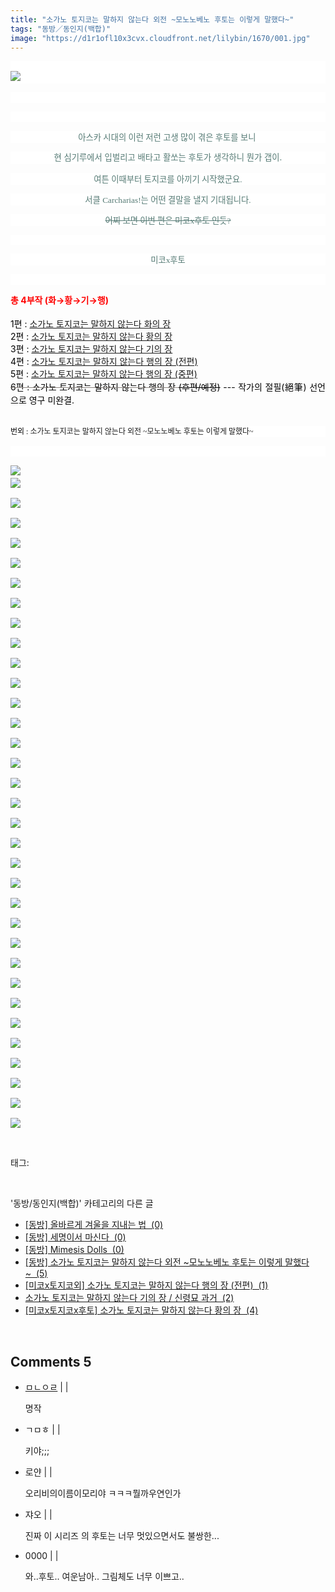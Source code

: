 ```yaml
---
title: "소가노 토지코는 말하지 않는다 외전 ~모노노베노 후토는 이렇게 말했다~"
tags: "동방／동인지(백합)"
image: "https://d1r1ofl10x3cvx.cloudfront.net/lilybin/1670/001.jpg"
---
```

<div class="article">
<div class="area_view">
<p style="text-align: justify; background: white"><span style="color:#557a74; font-family:돋움; font-size:10pt"><br/><img src="{{ site.imgserver7 }}/lilybin/1670/001.jpg"/> 
</span></p><p style="text-align: justify; background: white"> 
 </p><p style="text-align: justify; background: white"> 
 </p><p style="text-align: center; background: white"><span style="color:#557a74; font-family:돋움; font-size:10pt">아스카 시대의 이런 저런 고생 많이 겪은 후토를 보니 
</span></p><p style="text-align: center; background: white"><span style="color: rgb(85, 122, 116); font-size: 10pt; line-height: 1.5;">현 심기루에서 입벌리고 배타고 활쏘는 후토가 생각하니 뭔가 갭이.</span></p><p style="text-align: center; background: white"><span style="color:#557a74; font-family:돋움; font-size:10pt">여튼 이때부터 토지코를 아끼기 시작했군요.
</span></p><p style="text-align: center; background: white"><span style="color:#557a74; font-family:돋움; font-size:10pt">서클 Carcharias!는 어떤 결말을 낼지 기대됩니다.
</span></p><p style="text-align: center; background: white"><span style="color:#557a74; font-family:돋움; font-size:10pt"><span style="text-decoration:line-through">어찌 보면 이번 편은 미코x후토 인듯?</span>
</span></p><p style="text-align: center; background: white"><span style="color:#557a74; font-family:돋움; font-size:10pt"><span style="text-decoration:line-through"><br/></span></span></p><p style="text-align: center; background: white"><span style="color:#557a74; font-family:돋움; font-size:10pt">미코x후토</span></p><p style="text-align: center; background: white"> 
 </p><p style="margin: 0px; padding: 0px; color: rgb(138, 131, 126); text-align: justify;"><b><span style="color: rgb(255, 0, 0);">총 4부작 (화→황</span><span style="line-height: 1.5; color: rgb(255, 0, 0);">→</span><span style="line-height: 1.5; color: rgb(255, 0, 0);">기</span><span style="line-height: 1.5; color: rgb(255, 0, 0);">→행)</span></b></p><p style="margin: 0px; padding: 0px; color: rgb(138, 131, 126); text-align: justify;"><br/></p><p style="margin: 0px; padding: 0px; color: rgb(138, 131, 126); text-align: justify;"><span style="color: rgb(0, 0, 0);">1편 :</span> <a class="con_link" href="http://lilybin.tistory.com/1666" style="word-wrap: break-word;" target="_blank">소가노 토지코는 말하지 않는다 화의 장</a> </p><p style="margin: 0px; padding: 0px; color: rgb(138, 131, 126); text-align: justify;"><span style="color: rgb(0, 0, 0);">2편 :</span> <a class="con_link" href="http://lilybin.tistory.com/1667" style="word-wrap: break-word;" target="_blank">소가노 토지코는 말하지 않는다 황의 장</a> </p><p style="margin: 0px; padding: 0px; color: rgb(138, 131, 126); text-align: justify;"><span style="color: rgb(0, 0, 0);">3편 :</span> <a class="con_link" href="http://lilybin.tistory.com/1668" style="word-wrap: break-word;" target="_blank">소가노 토지코는 말하지 않는다 기의 장</a> </p><p style="margin: 0px; padding: 0px; color: rgb(138, 131, 126); text-align: justify;"><span style="color: rgb(0, 0, 0);">4편 :</span> <a class="con_link" href="http://lilybin.tistory.com/1669" style="word-wrap: break-word;" target="_blank">소가노 토지코는 말하지 않는다 행의 장 (전편)</a></p><p style="margin: 0px; padding: 0px; color: rgb(138, 131, 126); text-align: justify;"><span style="line-height: 1.5;"><span style="color: rgb(0, 0, 0);">5편 :</span> <a class="con_link" href="http://lilybin.tistory.com/4928" style="word-wrap: break-word;" target="_blank">소가노 토지코는 말하지 않는다 행의 장</a></span><a class="con_link" href="http://lilybin.tistory.com/1669" style="word-wrap: break-word;" target="_blank"><span style="line-height: 1.5;"> </span><span style="line-height: 1.5;">(중편)</span></a><span style="line-height: 1.5;"> </span></p><p style="margin: 0px; padding: 0px; color: rgb(138, 131, 126); text-align: justify;"><span style="line-height: 1.5; color: rgb(0, 0, 0);"><strike style="color: rgb(138, 131, 126);"><span style="line-height: 1.5; color: rgb(0, 0, 0);">6편 : 소가노 토지코는 말하지 않는다 행의 장</span><span style="line-height: 1.5; color: rgb(0, 0, 0);"> </span></strike><span style="line-height: 1.5;"><strike>(후편/예정)</strike> --- 작가의 절필(絕筆) 선언으로 영구 미완결.</span><span style="line-height: 1.5;"> </span>  </span><span style="line-height: 1.5;">   </span></p><p style="margin: 0px; padding: 0px; color: rgb(138, 131, 126); text-align: justify;"><br style="box-sizing: border-box;"/></p><p style="text-align: center; background-image: initial; background-attachment: initial; background-size: initial; background-origin: initial; background-clip: initial; background-position: initial; background-repeat: initial;"><span id="husky_bookmark_end_1443263639805" style="color: rgb(138, 131, 126); text-align: justify;"></span></p><div align="" style="color: rgb(138, 131, 126); text-align: justify;"></div><p></p><p style="margin: 0px; padding: 0px; line-height: 18px; color: rgb(138, 131, 126); font-family: 돋움; font-size: 12px; font-style: normal; font-variant: normal; font-weight: normal; letter-spacing: normal; orphans: auto; text-align: justify; text-indent: 0px; text-transform: none; white-space: normal; widows: 1; word-spacing: 0px; -webkit-text-stroke-width: 0px; background-color: rgb(255, 255, 255);"><span style="color: rgb(0, 0, 0);">번외 :</span> <a class="con_link" href="http://lilybin.tistory.com/1670" style="text-decoration: none; word-wrap: break-word;" target="_blank">소가노 토지코는 말하지 않는다 외전 ~모노노베노 후토는 이렇게 말했다~</a> </p><p style="text-align: center; background: white">   </p><p><img src="{{ site.imgserver7 }}/lilybin/1670/002.jpg"/><span style="color:#557a74; font-family:돋움; font-size:10pt"><br/><img src="{{ site.imgserver7 }}/lilybin/1670/003.jpg"/><br/><br/><img src="{{ site.imgserver7 }}/lilybin/1670/004.jpg"/><br/><br/><img src="{{ site.imgserver7 }}/lilybin/1670/005.jpg"/><br/><br/><img src="{{ site.imgserver7 }}/lilybin/1670/006.jpg"/><br/><br/><img src="{{ site.imgserver7 }}/lilybin/1670/007.jpg"/><br/><br/><img src="{{ site.imgserver7 }}/lilybin/1670/008.jpg"/><br/><br/><img src="{{ site.imgserver7 }}/lilybin/1670/009.jpg"/><br/><br/><img src="{{ site.imgserver7 }}/lilybin/1670/010.jpg"/><br/><br/><img src="{{ site.imgserver7 }}/lilybin/1670/011.jpg"/><br/><br/><img src="{{ site.imgserver7 }}/lilybin/1670/012.jpg"/><br/><br/><img src="{{ site.imgserver7 }}/lilybin/1670/013.jpg"/><br/><br/><img src="{{ site.imgserver7 }}/lilybin/1670/014.jpg"/><br/><br/><img src="{{ site.imgserver7 }}/lilybin/1670/015.jpg"/><br/><br/><img src="{{ site.imgserver7 }}/lilybin/1670/016.jpg"/><br/><br/><img src="{{ site.imgserver7 }}/lilybin/1670/017.jpg"/><br/><br/><img src="{{ site.imgserver7 }}/lilybin/1670/018.jpg"/><br/><br/><img src="{{ site.imgserver7 }}/lilybin/1670/019.jpg"/><br/><br/><img src="{{ site.imgserver7 }}/lilybin/1670/020.jpg"/><br/><br/><img src="{{ site.imgserver7 }}/lilybin/1670/021.jpg"/><br/><br/><img src="{{ site.imgserver7 }}/lilybin/1670/022.jpg"/><br/><br/><img src="{{ site.imgserver7 }}/lilybin/1670/023.jpg"/><br/><br/><img src="{{ site.imgserver7 }}/lilybin/1670/024.jpg"/><br/><br/><img src="{{ site.imgserver7 }}/lilybin/1670/025.jpg"/><br/><br/><img src="{{ site.imgserver7 }}/lilybin/1670/026.jpg"/><br/><br/><img src="{{ site.imgserver7 }}/lilybin/1670/027.jpg"/><br/><br/><img src="{{ site.imgserver7 }}/lilybin/1670/028.jpg"/><br/><br/><img src="{{ site.imgserver7 }}/lilybin/1670/029.jpg"/><br/><br/><img src="{{ site.imgserver7 }}/lilybin/1670/030.jpg"/><br/><br/><img src="{{ site.imgserver7 }}/lilybin/1670/031.jpg"/><br/><br/><img src="{{ site.imgserver7 }}/lilybin/1670/032.jpg"/><br/><br/><img src="{{ site.imgserver7 }}/lilybin/1670/033.jpg"/><br/><br/><img src="{{ site.imgserver7 }}/lilybin/1670/034.jpg"/><br/><br/><img src="{{ site.imgserver7 }}/lilybin/1670/035.jpg"/></span></p>
</div></div><br/>
<div class="tagTrail">
<p>태그: </p>
<ul>
</ul>
</div><br/>
<div class="another">
<p>'동방/동인지(백합)' 카테고리의 다른 글</p>
<ul>
<li><a href="/lilybin_2102">
[동방] 올바르게 겨울을 지내는 법  (0)
</a></li>
<li><a href="/lilybin_2101">
[동방] 세명이서 마신다  (0)
</a></li>
<li><a href="/lilybin_2086">
[동방] Mimesis Dolls  (0)
</a></li>
<li><a href="/lilybin_1670">
[동방] 소가노 토지코는 말하지 않는다 외전 ~모노노베노 후토는 이렇게 말했다~  (5)
</a></li>
<li><a href="/lilybin_1669">
[미코x토지코외] 소가노 토지코는 말하지 않는다 행의 장 (전편)  (1)
</a></li>
<li><a href="/lilybin_1668">
소가노 토지코는 말하지 않는다 기의 장 / 신령묘 과거  (2)
</a></li>
<li><a href="/lilybin_1667">
[미코x토지코x후토] 소가노 토지코는 말하지 않는다 황의 장  (4)
</a></li>
</ul>
</div><br/>
<div class="comment">
<h2 class="bold">Comments <span id="commentCount1670">5</span></h2>
<div style="clear:both;">
<div id="entry1670Comment" style="display:block">
<ul class="list_reply">
<li class="rp_general" id="comment13032889">
<div class="post-comment">
<div>
<span>
<i class="fa fa-user"></i> <a href="http://" onclick="return openLinkInNewWindow(this)">ㅁㄴㅇㄹ</a> |
                                |
                               
</span>
<p>명작</p>

</div>
</div>
</li>
<li class="rp_general" id="comment13457230">
<div class="post-comment">
<div>
<span>
<i class="fa fa-user"></i>ㄱㅁㅎ |
                                |
                               
</span>
<p>키야;;;</p>

</div>
</div>
</li>
<li class="rp_general" id="comment13468298">
<div class="post-comment">
<div>
<span>
<i class="fa fa-user"></i>로얀 |
                                |
                               
</span>
<p>오리비의이름이모리야 ㅋㅋㅋ뭘까우연인가</p>

</div>
</div>
</li>
<li class="rp_general" id="comment13717331">
<div class="post-comment">
<div>
<span>
<i class="fa fa-user"></i>쟈오 |
                                |
                               
</span>
<p>진짜 이 시리즈 의  후토는 너무 멋있으면서도 불쌍한...</p>

</div>
</div>
</li>
<li class="rp_general" id="comment14114658">
<div class="post-comment">
<div>
<span>
<i class="fa fa-user"></i>0000 |
                                |
                               
</span>
<p>와..후토.. 여운남아.. 그림체도 너무 이쁘고..</p>

</div>
</div>
</li>
</ul>
</div>
</div>
</div><br/>
<br/>
<p id="refer"></p>
<br/>

